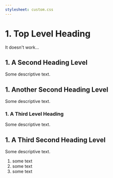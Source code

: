 ```yaml
---
stylesheet: custom.css
---
```


# 1. Top Level Heading

It doesn't work...

## 1. A Second Heading Level

Some descriptive text.

## 1. Another Second Heading Level

Some descriptive text.

### 1. A Third Level Heading

Some descriptive text.

## 1. A Third Second Heading Level

Some descriptive text.

1. some text
1. some text
1. some text
